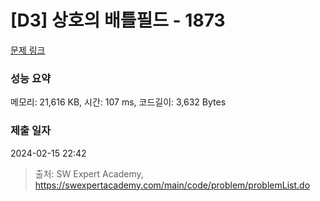 # [D3] 상호의 배틀필드 - 1873 

[문제 링크](https://swexpertacademy.com/main/code/problem/problemDetail.do?contestProbId=AV5LyE7KD2ADFAXc) 

### 성능 요약

메모리: 21,616 KB, 시간: 107 ms, 코드길이: 3,632 Bytes

### 제출 일자

2024-02-15 22:42



> 출처: SW Expert Academy, https://swexpertacademy.com/main/code/problem/problemList.do